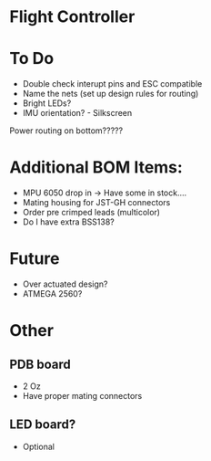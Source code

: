 # Flight Controller
# To Do
- Double check interupt pins and ESC compatible
- Name the nets (set up design rules for routing)
- Bright LEDs?
- IMU orientation? - Silkscreen

Power routing on bottom?????


# Additional BOM Items:
- MPU 6050 drop in -> Have some in stock....
- Mating housing for JST-GH connectors
- Order pre crimped leads (multicolor)
- Do I have extra BSS138?

# Future
- Over actuated design? 
- ATMEGA 2560?


# Other
## PDB board
- 2 Oz 
- Have proper mating connectors

## LED board?
- Optional